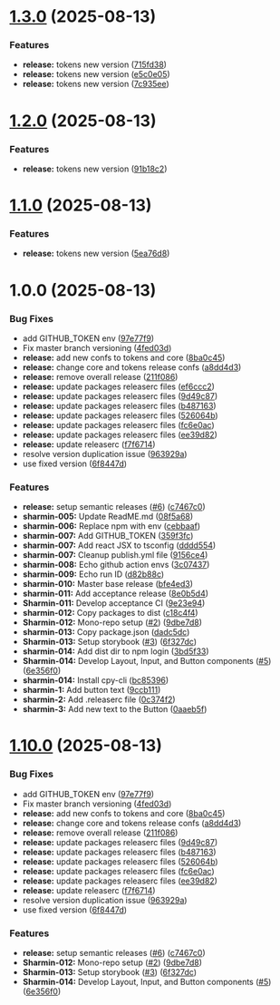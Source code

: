 # [1.3.0](https://github.com/amir-kaman/sharmin/compare/tokens-v1.2.0...tokens-v1.3.0) (2025-08-13)


### Features

* **release:** tokens new version ([715fd38](https://github.com/amir-kaman/sharmin/commit/715fd385f57ce4107a50ee24748078f874d8dbd9))
* **release:** tokens new version ([e5c0e05](https://github.com/amir-kaman/sharmin/commit/e5c0e05f89eaa7d2ac710c4a4019bff8f04edb5e))
* **release:** tokens new version ([7c935ee](https://github.com/amir-kaman/sharmin/commit/7c935ee24445f817af6dac4bf091c159a5b1de64))

# [1.2.0](https://github.com/amir-kaman/sharmin/compare/tokens-v1.1.0...tokens-v1.2.0) (2025-08-13)


### Features

* **release:** tokens new version ([91b18c2](https://github.com/amir-kaman/sharmin/commit/91b18c2aa5b4b5f9ccd3a8bab9c8b76282a877c5))

# [1.1.0](https://github.com/amir-kaman/sharmin/compare/tokens-v1.0.0...tokens-v1.1.0) (2025-08-13)


### Features

* **release:** tokens new version ([5ea76d8](https://github.com/amir-kaman/sharmin/commit/5ea76d8900f6ba7f0fa74679aa1849616b26ca0c))

# 1.0.0 (2025-08-13)


### Bug Fixes

* add GITHUB_TOKEN env ([97e77f9](https://github.com/amir-kaman/sharmin/commit/97e77f9f174c39ebbc26e96fbd01b9e3ea071ae4))
* Fix master branch versioning ([4fed03d](https://github.com/amir-kaman/sharmin/commit/4fed03dec5e2283d41ecc57cdc952fad67b8788e))
* **release:** add new confs to tokens and core ([8ba0c45](https://github.com/amir-kaman/sharmin/commit/8ba0c45bb789a79087d1bea41bb67f8f59e2ff3f))
* **release:** change core and tokens release confs ([a8dd4d3](https://github.com/amir-kaman/sharmin/commit/a8dd4d39c2dd63c4040b9d43c147859d9a0a0e81))
* **release:** remove overall release ([211f086](https://github.com/amir-kaman/sharmin/commit/211f0866b3e5ecdb7bf463ecf2150e58de9da456))
* **release:** update packages releaserc files ([ef6ccc2](https://github.com/amir-kaman/sharmin/commit/ef6ccc278cd4018d760dbee58d4a1f15b5b96d88))
* **release:** update packages releaserc files ([9d49c87](https://github.com/amir-kaman/sharmin/commit/9d49c87638ff924971799cbff1b5687bfea1c7fa))
* **release:** update packages releaserc files ([b487163](https://github.com/amir-kaman/sharmin/commit/b48716365e3b2cc1740ed851ece4de2019adaca7))
* **release:** update packages releaserc files ([526064b](https://github.com/amir-kaman/sharmin/commit/526064b048d8fab06b0d9228b5bfa80c2a1f8b56))
* **release:** update packages releaserc files ([fc6e0ac](https://github.com/amir-kaman/sharmin/commit/fc6e0ac71f2ecb6f80fc1bd74475cfb2fd252bb5))
* **release:** update packages releaserc files ([ee39d82](https://github.com/amir-kaman/sharmin/commit/ee39d82a312e8a5a1400a37100a0b71150fa9c06))
* **release:** update releaserc ([f7f6714](https://github.com/amir-kaman/sharmin/commit/f7f67143d4fea6c316d47c6fb9a772dc1ae8bf9e))
* resolve version duplication issue ([963929a](https://github.com/amir-kaman/sharmin/commit/963929a21b2623d891ccc632c3faa139778e4756))
* use fixed version ([6f8447d](https://github.com/amir-kaman/sharmin/commit/6f8447dbd95be202f3f8d3238721144506fe6a2c))


### Features

* **release:** setup semantic releases ([#6](https://github.com/amir-kaman/sharmin/issues/6)) ([c7467c0](https://github.com/amir-kaman/sharmin/commit/c7467c049136a971bfcae80262d0a0393692eb91))
* **sharmin-005:** Update ReadME.md ([08f5a68](https://github.com/amir-kaman/sharmin/commit/08f5a68a932b378a9395c676284174779436c74a))
* **sharmin-006:** Replace npm with env ([cebbaaf](https://github.com/amir-kaman/sharmin/commit/cebbaaf05fb2d3d5c26d4ceb91f6614fb7d78de7))
* **sharmin-007:** Add GITHUB_TOKEN ([359f3fc](https://github.com/amir-kaman/sharmin/commit/359f3fc9e90fa031fbc06778c565af68ab93fbf6))
* **sharmin-007:** Add react JSX to tsconfig ([dddd554](https://github.com/amir-kaman/sharmin/commit/dddd5545bc44727f380d72ce463d54f78d1bf845))
* **sharmin-007:** Cleanup publish.yml file ([9156ce4](https://github.com/amir-kaman/sharmin/commit/9156ce4346bfd1404d20a78036ed1b9e70268907))
* **sharmin-008:** Echo github action envs ([3c07437](https://github.com/amir-kaman/sharmin/commit/3c07437cd6c277d8e048ff62a4de882a312e5830))
* **sharmin-009:** Echo run ID ([d82b88c](https://github.com/amir-kaman/sharmin/commit/d82b88cdcef519efaf67e7e6912266cb5ff78d15))
* **sharmin-010:** Master base release ([bfe4ed3](https://github.com/amir-kaman/sharmin/commit/bfe4ed32c92ebc93dbb049b4db3a290eb45f157e))
* **sharmin-011:** Add acceptance release ([8e0b5d4](https://github.com/amir-kaman/sharmin/commit/8e0b5d4c1690c2c9da92d2ffa2de4a98450018a7))
* **Sharmin-011:** Develop acceptance CI ([9e23e94](https://github.com/amir-kaman/sharmin/commit/9e23e9425aedb39b7d70d8321c5be6bbb963b885))
* **sharmin-012:** Copy packages to dist ([c18c4f4](https://github.com/amir-kaman/sharmin/commit/c18c4f4de2a1b8a323434ebbecc1a202458aa8a0))
* **Sharmin-012:** Mono-repo setup ([#2](https://github.com/amir-kaman/sharmin/issues/2)) ([9dbe7d8](https://github.com/amir-kaman/sharmin/commit/9dbe7d8eebfa0b1c42fe74f73f493785f2420a66))
* **sharmin-013:** Copy package.json ([dadc5dc](https://github.com/amir-kaman/sharmin/commit/dadc5dc61839687552370f8e4b92761e59a1ca5d))
* **Sharmin-013:** Setup storybook ([#3](https://github.com/amir-kaman/sharmin/issues/3)) ([6f327dc](https://github.com/amir-kaman/sharmin/commit/6f327dc6167c95cecc72afc1b385955d0c3ddf63))
* **sharmin-014:** Add dist dir to npm login ([3bd5f33](https://github.com/amir-kaman/sharmin/commit/3bd5f330c1d5af8fb2c5be09d9096bc063f14b0c))
* **Sharmin-014:** Develop Layout, Input, and Button components ([#5](https://github.com/amir-kaman/sharmin/issues/5)) ([6e356f0](https://github.com/amir-kaman/sharmin/commit/6e356f03a2a9948a20c60332ae055ff762a5f65d))
* **sharmin-014:** Install cpy-cli ([bc85396](https://github.com/amir-kaman/sharmin/commit/bc8539600e37b185910963a2986776d8cf7ba71b))
* **sharmin-1:** Add button text ([9ccb111](https://github.com/amir-kaman/sharmin/commit/9ccb111b3e1b3f5a4402b2b59b8698413fbf9d46))
* **sharmin-2:** Add .releaserc file ([0c374f2](https://github.com/amir-kaman/sharmin/commit/0c374f2873d1a2c0753baaadd499876302ad8534))
* **sharmin-3:** Add new text to the Button ([0aaeb5f](https://github.com/amir-kaman/sharmin/commit/0aaeb5f68accc6162cf5a900145b4040b328f530))

# [1.10.0](https://github.com/amir-kaman/sharmin/compare/v1.9.0...v1.10.0) (2025-08-13)


### Bug Fixes

* add GITHUB_TOKEN env ([97e77f9](https://github.com/amir-kaman/sharmin/commit/97e77f9f174c39ebbc26e96fbd01b9e3ea071ae4))
* Fix master branch versioning ([4fed03d](https://github.com/amir-kaman/sharmin/commit/4fed03dec5e2283d41ecc57cdc952fad67b8788e))
* **release:** add new confs to tokens and core ([8ba0c45](https://github.com/amir-kaman/sharmin/commit/8ba0c45bb789a79087d1bea41bb67f8f59e2ff3f))
* **release:** change core and tokens release confs ([a8dd4d3](https://github.com/amir-kaman/sharmin/commit/a8dd4d39c2dd63c4040b9d43c147859d9a0a0e81))
* **release:** remove overall release ([211f086](https://github.com/amir-kaman/sharmin/commit/211f0866b3e5ecdb7bf463ecf2150e58de9da456))
* **release:** update packages releaserc files ([9d49c87](https://github.com/amir-kaman/sharmin/commit/9d49c87638ff924971799cbff1b5687bfea1c7fa))
* **release:** update packages releaserc files ([b487163](https://github.com/amir-kaman/sharmin/commit/b48716365e3b2cc1740ed851ece4de2019adaca7))
* **release:** update packages releaserc files ([526064b](https://github.com/amir-kaman/sharmin/commit/526064b048d8fab06b0d9228b5bfa80c2a1f8b56))
* **release:** update packages releaserc files ([fc6e0ac](https://github.com/amir-kaman/sharmin/commit/fc6e0ac71f2ecb6f80fc1bd74475cfb2fd252bb5))
* **release:** update packages releaserc files ([ee39d82](https://github.com/amir-kaman/sharmin/commit/ee39d82a312e8a5a1400a37100a0b71150fa9c06))
* **release:** update releaserc ([f7f6714](https://github.com/amir-kaman/sharmin/commit/f7f67143d4fea6c316d47c6fb9a772dc1ae8bf9e))
* resolve version duplication issue ([963929a](https://github.com/amir-kaman/sharmin/commit/963929a21b2623d891ccc632c3faa139778e4756))
* use fixed version ([6f8447d](https://github.com/amir-kaman/sharmin/commit/6f8447dbd95be202f3f8d3238721144506fe6a2c))


### Features

* **release:** setup semantic releases ([#6](https://github.com/amir-kaman/sharmin/issues/6)) ([c7467c0](https://github.com/amir-kaman/sharmin/commit/c7467c049136a971bfcae80262d0a0393692eb91))
* **Sharmin-012:** Mono-repo setup ([#2](https://github.com/amir-kaman/sharmin/issues/2)) ([9dbe7d8](https://github.com/amir-kaman/sharmin/commit/9dbe7d8eebfa0b1c42fe74f73f493785f2420a66))
* **Sharmin-013:** Setup storybook ([#3](https://github.com/amir-kaman/sharmin/issues/3)) ([6f327dc](https://github.com/amir-kaman/sharmin/commit/6f327dc6167c95cecc72afc1b385955d0c3ddf63))
* **Sharmin-014:** Develop Layout, Input, and Button components ([#5](https://github.com/amir-kaman/sharmin/issues/5)) ([6e356f0](https://github.com/amir-kaman/sharmin/commit/6e356f03a2a9948a20c60332ae055ff762a5f65d))
